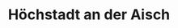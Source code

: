 ---
title: Höchstadt an der Aisch
url: /hoechstadt-an-der-aisch/
latitude: 49.697
longitude: 10.803
---